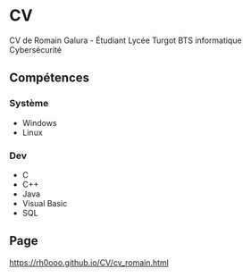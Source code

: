 # CV
CV de Romain Galura - Étudiant Lycée Turgot BTS informatique Cybersécurité
## Compétences
### Système
- Windows
- Linux
### Dev
- C
- C++
- Java
- Visual Basic
- SQL

## Page
https://rh0ooo.github.io/CV/cv_romain.html
